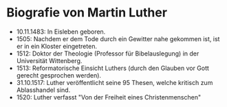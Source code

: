 Biografie von Martin Luther
===========================

-   10.11.1483: In Eisleben geboren.
-   1505: Nachdem er dem Tode durch ein Gewitter nahe gekommen ist, ist
    er in ein Kloster eingetreten.
-   1512: Doktor der Theologie (Professor für Bibelauslegung) in der
    Universität Wittenberg.
-   1513: Reformatorische Einsicht Luthers (durch den Glauben vor Gott
    gerecht gesprochen werden).
-   31.10.1517: Luther veröffentlicht seine 95 Thesen, welche kritisch 
    zum Ablasshandel sind.
-   1520: Luther verfasst "Von der Freiheit eines Christenmenschen"

